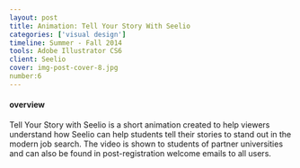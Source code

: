 ```yaml
---
layout: post
title: Animation: Tell Your Story With Seelio
categories: ['visual design']
timeline: Summer - Fall 2014
tools: Adobe Illustrator CS6
client: Seelio
cover: img-post-cover-8.jpg
number:6
---
```


<h4 class="heading heading--regular heading--emphasize">overview</h4>
<p>
	Tell Your Story with Seelio is a short animation created to help viewers understand how Seelio can help students tell their stories to stand out in the modern job search. The video is shown to students of partner universities and can also be found in post-registration welcome emails to all users.
</p>
